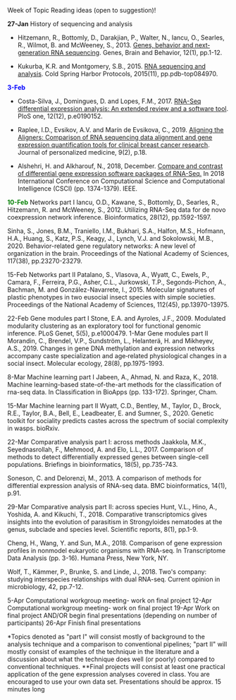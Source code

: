 
Week of	Topic	Reading ideas (open to suggestion)!

**27-Jan**	History of sequencing and analysis 	

* Hitzemann, R., Bottomly, D., Darakjian, P., Walter, N., Iancu, O., Searles, R., Wilmot, B. and McWeeney, S., 2013. [Genes, behavior and next‐generation RNA sequencing](https://www.ncbi.nlm.nih.gov/pmc/articles/PMC6050050/pdf/nihms757324.pdf). Genes, Brain and Behavior, 12(1), pp.1-12.

* Kukurba, K.R. and Montgomery, S.B., 2015. [RNA sequencing and analysis](http://cshprotocols.cshlp.org/content/2015/11/pdb.top084970.full.pdf+html). Cold Spring Harbor Protocols, 2015(11), pp.pdb-top084970.

<span style="color:Blue">**3-Feb**</span>	

* Costa-Silva, J., Domingues, D. and Lopes, F.M., 2017. [RNA-Seq differential expression analysis: An extended review and a software tool](https://journals.plos.org/plosone/article?id=10.1371/journal.pone.0190152). PloS one, 12(12), p.e0190152.

* Raplee, I.D., Evsikov, A.V. and Marín de Evsikova, C., 2019. [Aligning the Aligners: Comparison of RNA sequencing data alignment and gene expression quantification tools for clinical breast cancer research](https://ieeexplore.ieee.org/abstract/document/8947662). Journal of personalized medicine, 9(2), p.18.

* Alshehri, H. and Alkharouf, N., 2018, December. [Compare and contrast of differential gene expression software packages of RNA-Seq.](https://www.mdpi.com/439552) In 2018 International Conference on Computational Science and Computational Intelligence (CSCI) (pp. 1374-1379). IEEE.


<span style="color:Green">**10-Feb**</span>	Networks part I	Iancu, O.D., Kawane, S., Bottomly, D., Searles, R., Hitzemann, R. and McWeeney, S., 2012. Utilizing RNA-Seq data for de novo coexpression network inference. Bioinformatics, 28(12), pp.1592-1597.

Sinha, S., Jones, B.M., Traniello, I.M., Bukhari, S.A., Halfon, M.S., Hofmann, H.A., Huang, S., Katz, P.S., Keagy, J., Lynch, V.J. and Sokolowski, M.B., 2020. Behavior-related gene regulatory networks: A new level of organization in the brain. Proceedings of the National Academy of Sciences, 117(38), pp.23270-23279.


15-Feb	Networks part II	Patalano, S., Vlasova, A., Wyatt, C., Ewels, P., Camara, F., Ferreira, P.G., Asher, C.L., Jurkowski, T.P., Segonds-Pichon, A., Bachman, M. and González-Navarrete, I., 2015. Molecular signatures of plastic phenotypes in two eusocial insect species with simple societies. Proceedings of the National Academy of Sciences, 112(45), pp.13970-13975.

22-Feb	Gene modules part I	Stone, E.A. and Ayroles, J.F., 2009. Modulated modularity clustering as an exploratory tool for functional genomic inference. PLoS Genet, 5(5), p.e1000479.
1-Mar	Gene modules part II	Morandin, C., Brendel, V.P., Sundström, L., Helanterä, H. and Mikheyev, A.S., 2019. Changes in gene DNA methylation and expression networks accompany caste specialization and age‐related physiological changes in a social insect. Molecular ecology, 28(8), pp.1975-1993.

8-Mar	Machine learning part I	Jabeen, A., Ahmad, N. and Raza, K., 2018. Machine learning-based state-of-the-art methods for the classification of rna-seq data. In Classification in BioApps (pp. 133-172). Springer, Cham.

15-Mar	Machine learning part II	Wyatt, C.D., Bentley, M., Taylor, D., Brock, R.E., Taylor, B.A., Bell, E., Leadbeater, E. and Sumner, S., 2020. Genetic toolkit for sociality predicts castes across the spectrum of social complexity in wasps. bioRxiv.

22-Mar	Comparative analysis part I: across methods	Jaakkola, M.K., Seyednasrollah, F., Mehmood, A. and Elo, L.L., 2017. Comparison of methods to detect differentially expressed genes between single-cell populations. Briefings in bioinformatics, 18(5), pp.735-743.

Soneson, C. and Delorenzi, M., 2013. A comparison of methods for differential expression analysis of RNA-seq data. BMC bioinformatics, 14(1), p.91.


29-Mar	Comparative analysis part II: across species	Hunt, V.L., Hino, A., Yoshida, A. and Kikuchi, T., 2018. Comparative transcriptomics gives insights into the evolution of parasitism in Strongyloides nematodes at the genus, subclade and species level. Scientific reports, 8(1), pp.1-9.

Cheng, H., Wang, Y. and Sun, M.A., 2018. Comparison of gene expression profiles in nonmodel eukaryotic organisms with RNA-seq. In Transcriptome Data Analysis (pp. 3-16). Humana Press, New York, NY.

Wolf, T., Kämmer, P., Brunke, S. and Linde, J., 2018. Two's company: studying interspecies relationships with dual RNA-seq. Current opinion in microbiology, 42, pp.7-12.

5-Apr	Computational workgroup meeting- work on final project
12-Apr	Computational workgroup meeting- work on final project
19-Apr	Work on final project AND/OR begin final presentations (depending on number of participants)
26-Apr	Finish final presentations

*Topics denoted as "part I" will consist mostly of background to the analysis technique and a comparison to conventional pipelines; "part II" will mostly consist of examples of the technique in the literature and a discussion about what the technique does well (or poorly) compared to conventional techniques.
**Final projects will consist at least one practical application of the gene expression analyses covered in class. You are encouraged to use your own data set. Presentations should be approx. 15 minutes long
